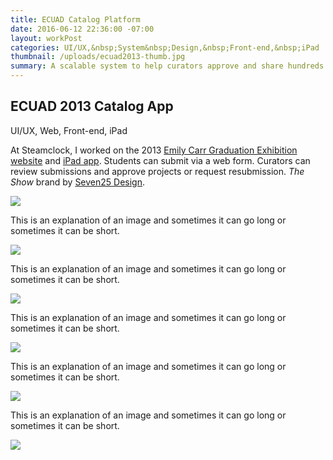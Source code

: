 ```yaml
---
title: ECUAD Catalog Platform
date: 2016-06-12 22:36:00 -07:00
layout: workPost
categories: UI/UX,&nbsp;System&nbsp;Design,&nbsp;Front-end,&nbsp;iPad
thumbnail: /uploads/ecuad2013-thumb.jpg
summary: A scalable system to help curators approve and share hundreds projects.
---
```

<article>
	<div class="vh-100 dt w-100 bg-black white pt5 pb6 ph4 bb b--black-10" style="background:url(/uploads/ecuad2013-thumb.jpg) no-repeat center; background-size: cover;">
    	<div class="dtc v-mid">
      		<h1 class="f2 f2-m f-subheadline-l measure lh-title fw1 mb0">ECUAD 2013 Catalog App</h1>
      		<p class="measure f6 f5-ns lh-copy i">UI/UX, Web, Front-end, iPad</p>
    	</div>
	</div>

<div class="cf pv4-ns pv4-l">
    <div class="fl w-100 w-40-ns f5 f4-ns f4-l ph4 lh-copy">
    	<p class="mt0-ns">At Steamclock, I worked on the 2013 <a href="http://theshow2013.ecuad.ca/" target="_blank">Emily Carr Graduation Exhibition website</a> and <a href="https://itunes.apple.com/ca/app/ecuad-grad-catalog/id640841713?mt=8&ign-mpt=uo%3D4" target="_blank">iPad app</a>. Students can submit via a web form. Curators can review submissions and approve projects or request resubmission. <em>The Show</em> brand by <a href="http://www.seven25.com/" target="_blank">Seven25 Design</a>.</p>
	</div>
	<div class="fl w-100 w-60-ns pr4-ns pr4-l">
		<img class="w-100 ba b--black-10" src="/uploads/ecuad2013-desktop-2.jpg"/>
	</div>
</div>

<div class="cf pv4-ns pv4-l">
    <div class="fl w-100 w-40-ns f5 f4-ns f4-l ph4 lh-copy">
    	<p class="mt0-ns">This is an explanation of an image and sometimes it can go long or sometimes it can be short.</p>
	</div>
	<div class="fl w-100 w-60-ns pr4-ns pr4-l">
		<img class="w-100 ba b--black-10" src="/uploads/ecuad2013-project.jpg"/>
	</div>
</div>

<div class="cf pv4-ns pv4-l">
    <div class="fl w-100 w-40-ns f5 f4-ns f4-l ph4 lh-copy">
    	<p class="mt0-ns">This is an explanation of an image and sometimes it can go long or sometimes it can be short.</p>
	</div>
	<div class="fl w-100 w-60-ns pr4-ns pr4-l">
		<img class="w-100 ba b--black-10" src="/uploads/ecuad2013-ipad.jpg"/>
	</div>
</div>

<div class="cf pv4-ns pv4-l">
    <div class="fl w-100 w-40-ns f5 f4-ns f4-l ph4 lh-copy">
    	<p class="mt0-ns">This is an explanation of an image and sometimes it can go long or sometimes it can be short.</p>
	</div>
	<div class="fl w-100 w-60-ns pr4-ns pr4-l">
		<img class="w-100 ba b--black-10" src="/uploads/ecuad2013-iphone.jpg"/>
	</div>
</div>

<div class="cf pv4-ns pv4-l">
    <div class="fl w-100 w-40-ns f5 f4-ns f4-l ph4 lh-copy">
    	<p class="mt0-ns">This is an explanation of an image and sometimes it can go long or sometimes it can be short.</p>
	</div>
	<div class="fl w-100 w-60-ns pr4-ns pr4-l">
		<img class="w-100 ba b--black-10" src="/uploads/ecuad2013-about.jpg"/>
	</div>
</div>

<div class="cf pv4-ns pv4-l mb4 bb b--black-10">
    <div class="fl w-100 w-40-ns f5 f4-ns f4-l ph4 lh-copy">
    	<p class="mt0-ns">This is an explanation of an image and sometimes it can go long or sometimes it can be short.</p>
	</div>
	<div class="fl w-100 w-60-ns pr4-ns pr4-l">
		<img class="w-100 ba b--black-10" src="/uploads/ecuad2013-appstore.jpg"/>
	</div>
</div>
</article>